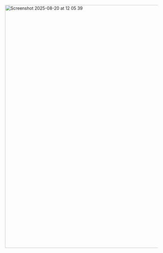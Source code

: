 <img width="1460" height="802" alt="Screenshot 2025-08-20 at 12 05 39" src="https://github.com/user-attachments/assets/ff975bcc-457a-4002-a1b3-ff7806b2c6e4" />
